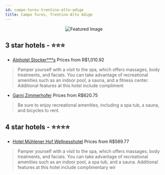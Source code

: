 ```yaml
---
id: campo-tures-trentino-alto-adige
title: Campo Tures, Trentino-Alto Adige
---
```


<center><img src="https://i.travelapi.com/hotels/10000000/9600000/9590500/9590482/7a0480ab_z.jpg" alt="Featured Image" /></center>


##  3 star hotels - ⭐️⭐️⭐️

-    [Alphotel Stocker***s](https://us.hurb.com/hotels/campo-tures/alphotel-stocker-s-JNP-JP254579?cmp=18055) Prices from R$1,010.92
   > Pamper yourself with a visit to the spa, which offers massages, body treatments, and facials. You can take advantage of recreational amenities such as an indoor pool, a sauna, and a fitness center. Additional features at this hotel include compliment
-    [Garni Zimmerhofer](https://us.hurb.com/hotels/campo-tures/garni-zimmerhofer-JNP-JP137332?cmp=18055) Prices from R$620.75
   > Be sure to enjoy recreational amenities, including a spa tub, a sauna, and bicycles to rent.

##  4 star hotels - ⭐️⭐️⭐️⭐️

-    [Hotel Mühlener Hof Wellnesshotel](https://us.hurb.com/hotels/campo-tures/hotel-muhlener-hof-wellnesshotel-JNP-JP438219?cmp=18055) Prices from R$589.77
   > Pamper yourself with a visit to the spa, which offers massages, body treatments, and facials. You can take advantage of recreational amenities such as an indoor pool, a spa tub, and a sauna. Additional features at this hotel include complimentary wir
